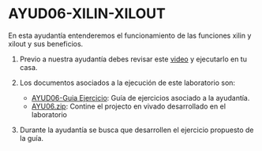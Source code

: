 # AYUD06-XILIN-XILOUT

En esta ayudantía entenderemos el funcionamiento de las funciones xilin y xilout y sus beneficios.

1. Previo a nuestra ayudantía debes revisar este [video](https://youtu.be/iRbIIK3E60Y) y ejecutarlo en tu casa.

2. Los documentos asociados a la ejecución de este laboratorio son:
    * [AYUD06-Guia Ejercicio](https://github.com/IEE2463-SEP/AYUD03-Procesador/blob/main/AYUD03-Guia%20Ejercicio.pdf):  Guía de ejercicios asociado a la ayudantía. 
    * [AYU06.zip](https://github.com/IEE2463-SEP/AYUD06-XILIN-XILOUT/blob/main/AYU06.zip):  Contine el projecto en vivado desarrollado en el laboratorio    
   
3. Durante la ayudantía se busca que desarrollen el ejercicio propuesto de la guía.
